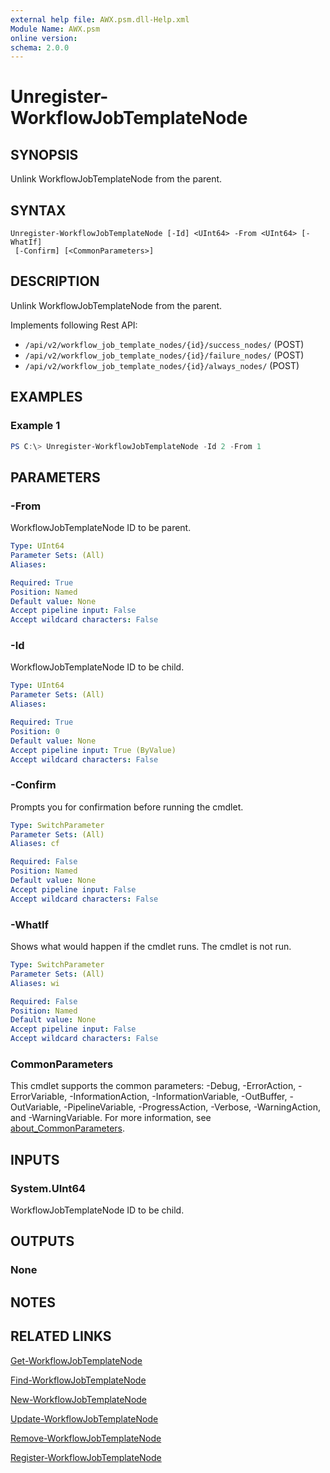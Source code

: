 ```yaml
---
external help file: AWX.psm.dll-Help.xml
Module Name: AWX.psm
online version:
schema: 2.0.0
---
```


# Unregister-WorkflowJobTemplateNode

## SYNOPSIS
Unlink WorkflowJobTemplateNode from the parent.

## SYNTAX

```
Unregister-WorkflowJobTemplateNode [-Id] <UInt64> -From <UInt64> [-WhatIf]
 [-Confirm] [<CommonParameters>]
```

## DESCRIPTION
Unlink WorkflowJobTemplateNode from the parent.

Implements following Rest API:  
- `/api/v2/workflow_job_template_nodes/{id}/success_nodes/` (POST)  
- `/api/v2/workflow_job_template_nodes/{id}/failure_nodes/` (POST)  
- `/api/v2/workflow_job_template_nodes/{id}/always_nodes/` (POST)

## EXAMPLES

### Example 1
```powershell
PS C:\> Unregister-WorkflowJobTemplateNode -Id 2 -From 1
```

## PARAMETERS

### -From
WorkflowJobTemplateNode ID to be parent.

```yaml
Type: UInt64
Parameter Sets: (All)
Aliases:

Required: True
Position: Named
Default value: None
Accept pipeline input: False
Accept wildcard characters: False
```

### -Id
WorkflowJobTemplateNode ID to be child.

```yaml
Type: UInt64
Parameter Sets: (All)
Aliases:

Required: True
Position: 0
Default value: None
Accept pipeline input: True (ByValue)
Accept wildcard characters: False
```

### -Confirm
Prompts you for confirmation before running the cmdlet.

```yaml
Type: SwitchParameter
Parameter Sets: (All)
Aliases: cf

Required: False
Position: Named
Default value: None
Accept pipeline input: False
Accept wildcard characters: False
```

### -WhatIf
Shows what would happen if the cmdlet runs.
The cmdlet is not run.

```yaml
Type: SwitchParameter
Parameter Sets: (All)
Aliases: wi

Required: False
Position: Named
Default value: None
Accept pipeline input: False
Accept wildcard characters: False
```

### CommonParameters
This cmdlet supports the common parameters: -Debug, -ErrorAction, -ErrorVariable, -InformationAction, -InformationVariable, -OutBuffer, -OutVariable, -PipelineVariable, -ProgressAction, -Verbose, -WarningAction, and -WarningVariable. For more information, see [about_CommonParameters](http://go.microsoft.com/fwlink/?LinkID=113216).

## INPUTS

### System.UInt64
WorkflowJobTemplateNode ID to be child.

## OUTPUTS

### None
## NOTES

## RELATED LINKS

[Get-WorkflowJobTemplateNode](Get-WorkflowJobTemplateNode.md)

[Find-WorkflowJobTemplateNode](Find-WorkflowJobTemplateNode.md)

[New-WorkflowJobTemplateNode](New-WorkflowJobTemplateNode.md)

[Update-WorkflowJobTemplateNode](Update-WorkflowJobTemplateNode.md)

[Remove-WorkflowJobTemplateNode](Remove-WorkflowJobTemplateNode.md)

[Register-WorkflowJobTemplateNode](Register-WorkflowJobTemplateNode.md)
